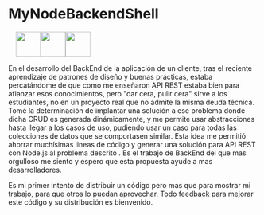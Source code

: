# MyNodeBackendShell

<div align="center">
  <div style="display: flex; margin:15px">
    <img src="https://cdn-icons-png.flaticon.com/512/5968/5968322.png" width=50>
    <img src="https://www.svgrepo.com/show/331488/mongodb.svg" width=50>
    <img src="https://uxwing.com/wp-content/themes/uxwing/download/brands-and-social-media/express-js-icon.svg" width=50>
  </div>
</div>

En el desarrollo del BackEnd de la aplicación de un cliente, tras el reciente aprendizaje de patrones de diseño y buenas prácticas, estaba percatándome de que como me enseñaron API REST estaba bien para afianzar esos conocimientos, pero "dar cera, pulir cera" sirve a los estudiantes, no en un proyecto real que no admite la misma deuda técnica. Tomé la determinación de implantar una solución a ese problema donde dicha CRUD es generada dinámicamente, y me permite usar abstracciones hasta llegar a los casos de uso, pudiendo usar un caso para todas las colecciones de datos que se comportasen similar. Esta idea me permitió ahorrar muchísimas lineas de código y generar una solución para API REST con Node.js al problema descrito . Es el trabajo de BackEnd del que mas orgulloso me siento y espero que esta propuesta ayude a mas desarrolladores.

Es mi primer intento de distribuir un código pero mas que para mostrar mi trabajo, para que otros lo puedan aprovechar. Todo feedback para mejorar este código y su distribución es bienvenido.
